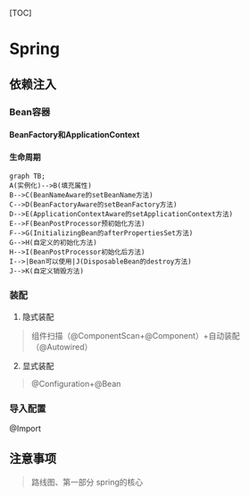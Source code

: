[TOC]

# Spring

## 依赖注入

### Bean容器

#### BeanFactory和ApplicationContext

#### 生命周期

```mermaid
graph TB;
A(实例化)-->B(填充属性)
B-->C(BeanNameAware的setBeanName方法)
C-->D(BeanFactoryAware的setBeanFactory方法)
D-->E(ApplicationContextAware的setApplicationContext方法)
E-->F(BeanPostProcessor预初始化方法)
F-->G(InitializingBean的afterPropertiesSet方法)
G-->H(自定义的初始化方法)
H-->I(BeanPostProcessor初始化后方法)
I-->|Bean可以使用|J(DisposableBean的destroy方法)
J-->K(自定义销毁方法)
```

### 装配

1. 隐式装配

> 组件扫描（@ComponentScan+@Component）+自动装配（@Autowired）

2. 显式装配

> @Configuration+@Bean

### 导入配置

@Import

## 注意事项

> 路线图、第一部分 spring的核心
